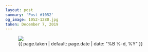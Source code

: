```yaml
---
layout: post
summary: 'Post #1052'
og_image: 1052-1280.jpg
taken: December 7, 2019
---
```


<figure class="post">
<img sizes="(min-width: 700px) 50vw, calc(100vw - 2rem)" src="{{ site.assets_url }}/1052-640.jpg" srcset="{{ site.assets_url }}/1052-320.jpg 320w, {{ site.assets_url }}/1052-640.jpg 640w, {{ site.assets_url }}/1052-960.jpg 960w, {{ site.assets_url }}/1052-1280.jpg 1280w"/>
<figcaption>
<time>{{ page.taken | default: page.date | date: "%B %-d, %Y" }}</time>
</figcaption>
</figure>
